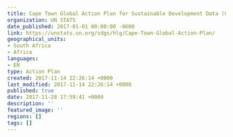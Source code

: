 ```yaml
---
title: Cape Town Global Action Plan for Sustainable Development Data (CTGAP)
organization: UN STATS
date_published: 2017-01-01 00:00:00 -0600
link: https://unstats.un.org/sdgs/hlg/Cape-Town-Global-Action-Plan/
geographical_units:
- South Africa
- Africa
languages:
- EN
type: Action Plan
created: 2017-11-14 22:26:14 +0000
last_modified: 2017-11-14 22:26:14 +0000
published: true
date: 2017-11-28 17:59:41 +0000
description: ''
featured_image: ''
regions: []
tags: []
---
```


